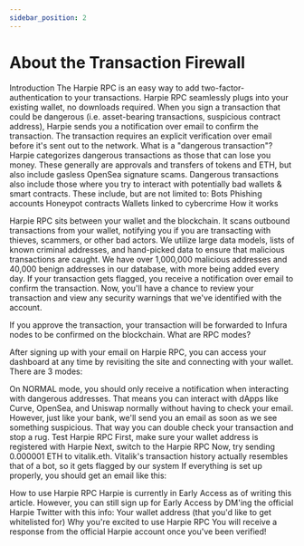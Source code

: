 ```yaml
---
sidebar_position: 2
---
```


# About the Transaction Firewall

Introduction
The Harpie RPC is an easy way to add two-factor-authentication to your transactions. Harpie RPC seamlessly plugs into your existing wallet, no downloads required.
When you sign a transaction that could be dangerous (i.e. asset-bearing transactions, suspicious contract address), Harpie sends you a notification over email to confirm the transaction. The transaction requires an explicit verification over email before it's sent out to the network.
What is a "dangerous transaction"?
Harpie categorizes dangerous transactions as those that can lose you money. These generally are approvals and transfers of tokens and ETH, but also include gasless OpenSea signature scams.
Dangerous transactions also include those where you try to interact with potentially bad wallets & smart contracts. These include, but are not limited to:
Bots
Phishing accounts
Honeypot contracts
Wallets linked to cybercrime
How it works

Harpie RPC sits between your wallet and the blockchain. It scans outbound transactions from your wallet, notifying you if you are transacting with thieves, scammers, or other bad actors. 
We utilize large data models, lists of known criminal addresses, and hand-picked data to ensure that malicious transactions are caught. We have over 1,000,000 malicious addresses and 40,000 benign addresses in our database, with more being added every day.
 If your transaction gets flagged, you receive a notification over email to confirm the transaction. Now, you'll have a chance to review your transaction and view any security warnings that we've identified with the account.

If you approve the transaction, your transaction will be forwarded to Infura nodes to be confirmed on the blockchain.
What are RPC modes?

After signing up with your email on Harpie RPC, you can access your dashboard at any time by revisiting the site and connecting with your wallet. There are 3 modes:

On NORMAL mode, you should only receive a notification when interacting with dangerous addresses. That means you can interact with dApps like Curve, OpenSea, and Uniswap normally without having to check your email. However, just like your bank, we'll send you an email as soon as we see something suspicious. That way you can double check your transaction and stop a rug.
Test Harpie RPC
First, make sure your wallet address is registered with Harpie
Next, switch to the Harpie RPC 
Now, try sending 0.000001 ETH to vitalik.eth. Vitalik's transaction history actually resembles that of a bot, so it gets flagged by our system
If everything is set up properly, you should get an email like this:

How to use Harpie RPC
Harpie is currently in Early Access as of writing this article. However, you can still sign up for Early Access by DM'ing the official Harpie Twitter with this info:
Your wallet address (that you'd like to get whitelisted for)
Why you're excited to use Harpie RPC
You will receive a response from the official Harpie account once you've been verified!